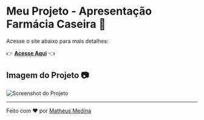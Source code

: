 # Meu Projeto - Apresentação Farmácia Caseira 💊

Acesse o site abaixo para mais detalhes:

👉 **[Acesse Aqui](https://www.canva.com/design/DAGip8tzvwI/XBzKT9r8ugLp3JLx10uPYA/view?utm_content=DAGip8tzvwI&utm_campaign=designshare&utm_medium=link2&utm_source=uniquelinks&utlId=h082dd698a9)** 👈

## Imagem do Projeto 📷
![Screenshot do Projeto](https://postimg.cc/WDPyGHf8)

---

Feito com ❤️ por [Matheus Medina](https://github.com/mmmedina-alt)
